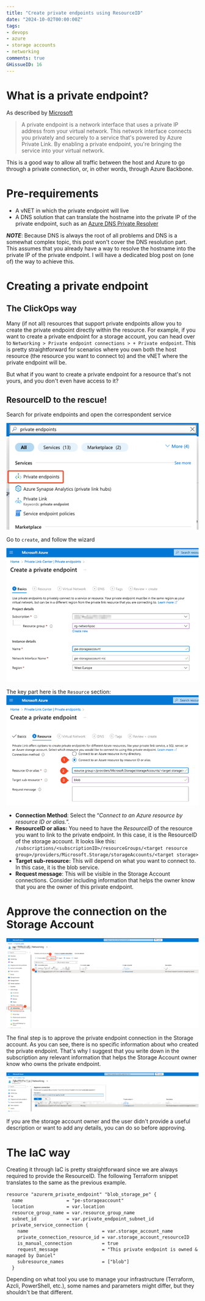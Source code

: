 ```yaml
---
title: "Create private endpoints using ResourceID"
date: "2024-10-02T00:00:00Z"
tags:
- devops
- azure
- storage accounts
- networking
comments: true
GHissueID: 16
---
```


# What is a private endpoint?
As described by [Microsoft](https://learn.microsoft.com/en-us/azure/private-link/private-endpoint-overview)
> A private endpoint is a network interface that uses a private IP address from your virtual network. This network interface connects you privately and securely to a service that's powered by Azure Private Link. By enabling a private endpoint, you're bringing the service into your virtual network. 

This is a good way to allow all traffic between the host and Azure to go through a private connection, or, in other words, through Azure Backbone.

# Pre-requirements
- A vNET in which the private endpoint will live
- A DNS solution that can translate the hostname into the private IP of the private endpoint, such as an [Azure DNS Private Resolver](https://learn.microsoft.com/en-us/azure/dns/dns-private-resolver-overview)

***NOTE***: Because DNS is always the root of all problems and DNS is a somewhat complex topic, this post won't cover the DNS resolution part. This assumes that you already have a way to resolve the hostname into the private IP of the private endpoint. I will have a dedicated blog post on (one of) the way to achieve this.

# Creating a private endpoint
## The ClickOps way

Many (if not all) resources that support private endpoints allow you to create the private endpoint directly within the resource. 
For example, if you want to create a private endpoint for a storage account, you can head over to `Networking > Private endpoint connections > + Private endpoint`. This is pretty straightforward for scenarios where you own both the host resource (the resource you want to connect to) and the vNET where the private endpoint will be.

But what if you want to create a private endpoint for a resource that's not yours, and you don't even have access to it?

## ResourceID to the rescue!

Search for private endpoints and open the correspondent service

<a href="/images/create-private-endpoint-resoruceID/search_pe.png" target="_blank">
  <img src="/images/create-private-endpoint-resoruceID/search_pe.png"/>
</a>

Go to `create`, and follow the wizard

<a href="/images/create-private-endpoint-resoruceID/create_pe_basics.png" target="_blank">
  <img src="/images/create-private-endpoint-resoruceID/create_pe_basics.png"/>
</a>

The key part here is the `Resource` section:
<a href="/images/create-private-endpoint-resoruceID/create_pe_resource.png" target="_blank">
  <img src="/images/create-private-endpoint-resoruceID/create_pe_resource.png"/>
</a>

- **Connection Method**: Select the “_Connect to an Azure resource by resource ID or alias._”.
- **ResourceID or alias:** You need to have the _ResourceID_ of the resource you want to link to the private endpoint. In this case, it is the ResourceID of the storage account. It looks like this: `/subscriptions/<subscriptionID>/resourceGroups/<target resource group>/providers/Microsoft.Storage/storageAccounts/<target storage>`
- **Target sub-resource:** This will depend on what you want to connect to. In this case, it is the blob service.
- **Request message**: This will be visible in the Storage Account connections. Consider including information that helps the owner know that you are the owner of this private endpoint.

# Approve the connection on the Storage Account
<a href="/images/create-private-endpoint-resoruceID/storage_networking_pe.png" target="_blank">
  <img width="800" src="/images/create-private-endpoint-resoruceID/storage_networking_pe.png"/>
</a>
</p>
The final step is to approve the private endpoint connection in the Storage account. As you can see, there is no specific information about who created the private endpoint. That's why I suggest that you write down in the subscription any relevant information that helps the Storage Account owner know who owns the private endpoint.

</p>
<a href="/images/create-private-endpoint-resoruceID/storage_pe_approve.png" target="_blank">
  <img width="800" src="/images/create-private-endpoint-resoruceID/storage_pe_approve.png"/>
</a>

If you are the storage account owner and the user didn't provide a useful description or want to add any details, you can do so before approving.

# The IaC way
Creating it through IaC is pretty straightforward since we are always required to provide the ResourceID. The following Terraform snippet translates to the same as the previous example.
``` hcl 
resource "azurerm_private_endpoint" "blob_storage_pe" {
  name                = "pe-storageaccount"
  location            = var.location
  resource_group_name = var.resource_group_name
  subnet_id           = var.private_endpoint_subnet_id
  private_service_connection {
    name                           = var.storage_account_name
    private_connection_resource_id = var.storage_account_resourceID
    is_manual_connection           = true
	request_message                = "This private endpoint is owned & managed by Daniel"
    subresource_names              = ["blob"]
  }
```

Depending on what tool you use to manage your infrastructure (Terraform, Azcli, PowerShell, etc.), some names and parameters might differ, but they shouldn't be that different.
